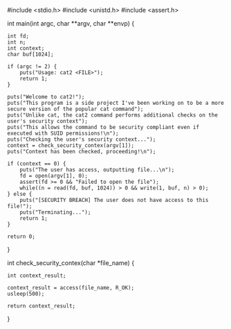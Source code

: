 #include <stdio.h>
#include <unistd.h>
#include <assert.h>

int main(int argc, char **argv, char **envp) {

    int fd;
    int n;
    int context; 
    char buf[1024];

    if (argc != 2) {
        puts("Usage: cat2 <FILE>");
        return 1;
    }

    puts("Welcome to cat2!");
    puts("This program is a side project I've been working on to be a more secure version of the popular cat command");
    puts("Unlike cat, the cat2 command performs additional checks on the user's security context");
    puts("This allows the command to be security compliant even if executed with SUID permissions!\n");
    puts("Checking the user's security context...");
    context = check_security_contex(argv[1]);
    puts("Context has been checked, proceeding!\n");

    if (context == 0) {
        puts("The user has access, outputting file...\n");
        fd = open(argv[1], 0);
        assert(fd >= 0 && "Failed to open the file");
        while((n = read(fd, buf, 1024)) > 0 && write(1, buf, n) > 0);
    } else {
        puts("[SECURITY BREACH] The user does not have access to this file!");
        puts("Terminating...");
        return 1;
    }
    
    return 0;
}

int check_security_contex(char *file_name) {

    int context_result;

    context_result = access(file_name, R_OK);
    usleep(500);

    return context_result;
}